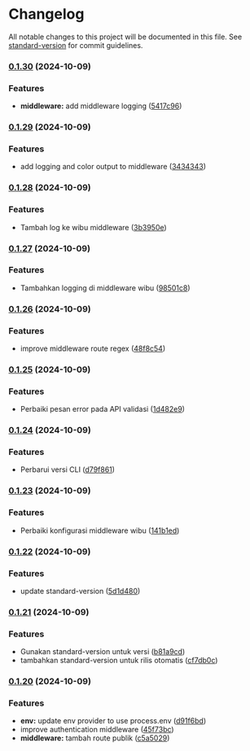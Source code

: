 # Changelog

All notable changes to this project will be documented in this file. See [standard-version](https://github.com/conventional-changelog/standard-version) for commit guidelines.

### [0.1.30](https://github.com/bipproduction/package-template/compare/v0.1.29...v0.1.30) (2024-10-09)


### Features

* **middleware:** add middleware logging ([5417c96](https://github.com/bipproduction/package-template/commit/5417c96ed76282f86b90371ee0152df744bd0406))

### [0.1.29](https://github.com/bipproduction/package-template/compare/v0.1.28...v0.1.29) (2024-10-09)


### Features

* add logging and color output to middleware ([3434343](https://github.com/bipproduction/package-template/commit/3434343787070fd409ae8dc14d91866dc5dc0b8d))

### [0.1.28](https://github.com/bipproduction/package-template/compare/v0.1.27...v0.1.28) (2024-10-09)


### Features

* Tambah log ke wibu middleware ([3b3950e](https://github.com/bipproduction/package-template/commit/3b3950e7fa99346fe9f3d42dd9135b8c6e7d4963))

### [0.1.27](https://github.com/bipproduction/package-template/compare/v0.1.26...v0.1.27) (2024-10-09)


### Features

* Tambahkan logging di middleware wibu ([98501c8](https://github.com/bipproduction/package-template/commit/98501c887d7ec998d16515c05090f67e64d9c456))

### [0.1.26](https://github.com/bipproduction/package-template/compare/v0.1.25...v0.1.26) (2024-10-09)


### Features

* improve middleware route regex ([48f8c54](https://github.com/bipproduction/package-template/commit/48f8c54f19f30d875671e67b97944765a2447c12))

### [0.1.25](https://github.com/bipproduction/package-template/compare/v0.1.24...v0.1.25) (2024-10-09)


### Features

* Perbaiki pesan error pada API validasi ([1d482e9](https://github.com/bipproduction/package-template/commit/1d482e997f1e68c33f2ed8423a03e7717fd4e827))

### [0.1.24](https://github.com/bipproduction/package-template/compare/v0.1.23...v0.1.24) (2024-10-09)


### Features

* Perbarui versi CLI ([d79f861](https://github.com/bipproduction/package-template/commit/d79f8610bb1fff5bcbf6e0acd993139090ffbff7))

### [0.1.23](https://github.com/bipproduction/package-template/compare/v0.1.22...v0.1.23) (2024-10-09)


### Features

* Perbaiki konfigurasi middleware wibu ([141b1ed](https://github.com/bipproduction/package-template/commit/141b1ed4a4bac64b42f10d30c22a3fdd147d397b))

### [0.1.22](https://github.com/bipproduction/package-template/compare/v0.1.21...v0.1.22) (2024-10-09)


### Features

* update standard-version ([5d1d480](https://github.com/bipproduction/package-template/commit/5d1d480a012bdb51500b49145d02bed89810cd12))

### [0.1.21](https://github.com/bipproduction/package-template/compare/v0.1.20...v0.1.21) (2024-10-09)


### Features

* Gunakan standard-version untuk versi ([b81a9cd](https://github.com/bipproduction/package-template/commit/b81a9cd7b6cedb4d7d072cbe41fd591480b42b83))
* tambahkan standard-version untuk rilis otomatis ([cf7db0c](https://github.com/bipproduction/package-template/commit/cf7db0c5e551fc62cb8043edae85ef742f8c8893))

### [0.1.20](https://github.com/bipproduction/package-template/compare/v0.1.10...v0.1.20) (2024-10-09)


### Features

* **env:** update env provider to use process.env ([d91f6bd](https://github.com/bipproduction/package-template/commit/d91f6bd96680c6a1235646f419fe8129e263f4dc))
* improve authentication middleware ([45f73bc](https://github.com/bipproduction/package-template/commit/45f73bcf9719ceb1038a454e2d414cde08ef0b21))
* **middleware:** tambah route publik ([c5a5029](https://github.com/bipproduction/package-template/commit/c5a5029a801444ff3c7b2a384b49aaabde9b5a65))
